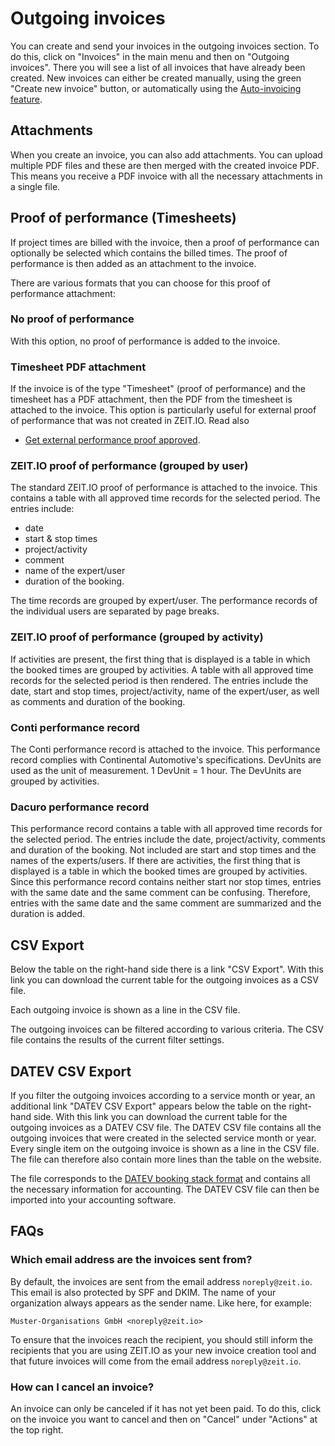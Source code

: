 # Outgoing invoices

You can create and send your invoices in the outgoing invoices section.
To do this, click on "Invoices" in the main menu and then on "Outgoing invoices".
There you will see a list of all invoices that have already been created.
New invoices can either be created manually, using the green "Create new invoice" button,
or automatically using the [Auto-invoicing feature](/organisationen/auto-invoicing.en/).

## Attachments

When you create an invoice, you can also add attachments. You can upload multiple PDF files
and these are then merged with the created invoice PDF. This means you receive a PDF invoice with
all the necessary attachments in a single file.

## Proof of performance (Timesheets)

If project times are billed with the invoice, then a proof of performance can optionally be selected
which contains the billed times. The proof of performance is then added as an attachment to the invoice.

There are various formats that you can choose for this proof of performance attachment:

### No proof of performance

With this option, no proof of performance is added to the invoice.

### Timesheet PDF attachment

If the invoice is of the type "Timesheet" (proof of performance) and the timesheet has a PDF attachment,
then the PDF from the timesheet is attached to the invoice. This option is particularly useful for
external proof of performance that was not created in ZEIT.IO. Read also
- [Get external performance proof approved](/freiberufler/leistungsnachweise.en/#have-external-proof-of-performance-approved).

### ZEIT.IO proof of performance (grouped by user)

The standard ZEIT.IO proof of performance is attached to the invoice. This contains a table with all approved time records for the selected period.
The entries include: 

 - date 
 - start & stop times 
 - project/activity 
 - comment 
 - name of the expert/user 
 - duration of the booking.

The time records are grouped by expert/user.
The performance records of the individual users are separated by page breaks.

### ZEIT.IO proof of performance (grouped by activity)

If activities are present, the first thing that is displayed is a table in which the booked times are grouped by activities.
A table with all approved time records for the selected period is then rendered. The entries include the date, start and stop times, project/activity, name of the expert/user, as well as comments and duration of the booking.

### Conti performance record

The Conti performance record is attached to the invoice.
This performance record complies with Continental Automotive's specifications.
DevUnits are used as the unit of measurement. 1 DevUnit = 1 hour. The DevUnits are grouped by activities.

### Dacuro performance record

This performance record contains a table with all approved time records for the selected period.
The entries include the date, project/activity, comments and duration of the booking.
Not included are start and stop times and the names of the experts/users.
If there are activities, the first thing that is displayed is a table in which the booked times are grouped by activities.
Since this performance record contains neither start nor stop times, entries with the same date and the same comment can be confusing. 
Therefore, entries with the same date and the same comment are summarized and the duration is added.

## CSV Export

Below the table on the right-hand side there is a link "CSV Export".
With this link you can download the current table for the outgoing invoices as a CSV file.

Each outgoing invoice is shown as a line in the CSV file.

The outgoing invoices can be filtered according to various criteria.
The CSV file contains the results of the current filter settings.

## DATEV CSV Export

If you filter the outgoing invoices according to a service month or year, an additional link "DATEV CSV Export" appears below the table on the right-hand side.
With this link you can download the current table for the outgoing invoices as a DATEV CSV file.
The DATEV CSV file contains all the outgoing invoices that were created in the selected service month or year.
Every single item on the outgoing invoice is shown as a line in the CSV file.
The file can therefore also contain more lines than the table on the website.

The file corresponds to the [DATEV booking stack format](https://developer.datev.de/datev/platform/de/dtvf/formate/buchungsstapel) and contains all the necessary information for accounting.
The DATEV CSV file can then be imported into your accounting software.

## FAQs

### Which email address are the invoices sent from?

By default, the invoices are sent from the email address `noreply@zeit.io`.
This email is also protected by SPF and DKIM.
The name of your organization always appears as the sender name. Like here, for example:

```
Muster-Organisations GmbH <noreply@zeit.io>
```

To ensure that the invoices reach the recipient, you should still inform the recipients
that you are using ZEIT.IO as your new invoice creation tool and that future invoices will come from the email address `noreply@zeit.io`.

### How can I cancel an invoice?

An invoice can only be canceled if it has not yet been paid.
To do this, click on the invoice you want to cancel and then on "Cancel" under "Actions" at the top right.
